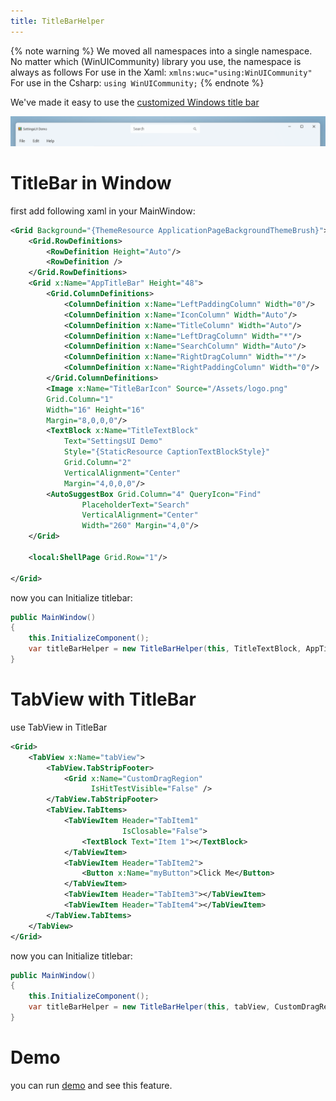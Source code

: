 ```yaml
---
title: TitleBarHelper
---
```


{% note warning %}
We moved all namespaces into a single namespace. No matter which (WinUICommunity) library you use, the namespace is always as follows
For use in the Xaml:
`xmlns:wuc="using:WinUICommunity"`
For use in the Csharp:
`using WinUICommunity;`
{% endnote %}

We've made it easy to use the  [customized Windows title bar](https://docs.microsoft.com/en-us/windows/apps/develop/title-bar?tabs=wasdk)

![SettingsUI](https://raw.githubusercontent.com/ghost1372/Resources/main/SettingsUI/Samples/TitleBar.png)

# TitleBar in Window
first add following xaml in your MainWindow:

```xml
<Grid Background="{ThemeResource ApplicationPageBackgroundThemeBrush}">
    <Grid.RowDefinitions>
        <RowDefinition Height="Auto"/>
        <RowDefinition />
    </Grid.RowDefinitions>
    <Grid x:Name="AppTitleBar" Height="48">
        <Grid.ColumnDefinitions>
            <ColumnDefinition x:Name="LeftPaddingColumn" Width="0"/>
            <ColumnDefinition x:Name="IconColumn" Width="Auto"/>
            <ColumnDefinition x:Name="TitleColumn" Width="Auto"/>
            <ColumnDefinition x:Name="LeftDragColumn" Width="*"/>
            <ColumnDefinition x:Name="SearchColumn" Width="Auto"/>
            <ColumnDefinition x:Name="RightDragColumn" Width="*"/>
            <ColumnDefinition x:Name="RightPaddingColumn" Width="0"/>
        </Grid.ColumnDefinitions>
        <Image x:Name="TitleBarIcon" Source="/Assets/logo.png"
        Grid.Column="1"
        Width="16" Height="16"
        Margin="8,0,0,0"/>
        <TextBlock x:Name="TitleTextBlock" 
            Text="SettingsUI Demo" 
            Style="{StaticResource CaptionTextBlockStyle}"
            Grid.Column="2"
            VerticalAlignment="Center"
            Margin="4,0,0,0"/>
        <AutoSuggestBox Grid.Column="4" QueryIcon="Find"
                PlaceholderText="Search"
                VerticalAlignment="Center"
                Width="260" Margin="4,0"/>
    </Grid>

    <local:ShellPage Grid.Row="1"/>

</Grid>
```

now you can Initialize titlebar:
```cs
public MainWindow()
{
    this.InitializeComponent();
    var titleBarHelper = new TitleBarHelper(this, TitleTextBlock, AppTitleBar, LeftPaddingColumn, IconColumn, TitleColumn, LeftDragColumn, SearchColumn, RightDragColumn, RightPaddingColumn);
}
```

# TabView with TitleBar
use TabView in TitleBar

```xml
<Grid>
    <TabView x:Name="tabView">
        <TabView.TabStripFooter>
            <Grid x:Name="CustomDragRegion"
                  IsHitTestVisible="False" />
        </TabView.TabStripFooter>
        <TabView.TabItems>
            <TabViewItem Header="TabItem1"
                         IsClosable="False">
                <TextBlock Text="Item 1"></TextBlock>
            </TabViewItem>
            <TabViewItem Header="TabItem2">
                <Button x:Name="myButton">Click Me</Button>
            </TabViewItem>
            <TabViewItem Header="TabItem3"></TabViewItem>
            <TabViewItem Header="TabItem4"></TabViewItem>
        </TabView.TabItems>
    </TabView>
</Grid>
```
now you can Initialize titlebar:
```cs
public MainWindow()
{
    this.InitializeComponent();
    var titleBarHelper = new TitleBarHelper(this, tabView, CustomDragRegion);
}
```

# Demo
you can run [demo](https://github.com/WinUICommunity/SettingsUI) and see this feature.
